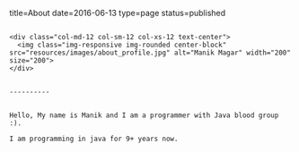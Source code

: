 title=About
date=2016-06-13
type=page
status=published
~~~~~~

<div class="col-md-12 col-sm-12 col-xs-12 text-center">
  <img class="img-responsive img-rounded center-block" src="resources/images/about_profile.jpg" alt="Manik Magar" width="200" size="200">
</div>
  

----------

  
Hello, My name is Manik and I am a programmer with Java blood group :).

I am programming in java for 9+ years now.
